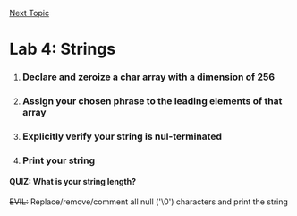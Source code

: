 <a href="https://github.com/CyberTrainingUSAF/05-C-Programming/blob/master/03_Arrays_strings/05_string_methods.md" rel="Next Topic"> Next Topic </a>

# Lab 4: Strings

1. ### Declare and zeroize a char array with a dimension of 256
2. ### Assign your chosen phrase to the leading elements of that array
3. ### Explicitly verify your string is nul-terminated
4. ### Print your string

#### QUIZ: What is your string length?

~~EVIL:~~ Replace/remove/comment all null \('\0'\) characters and print the string




